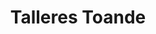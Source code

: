 ---
title: "Talleres Toande"
url: /o-pino-a-coruna/talleres-toande/
shop: reparación de automóviles
---